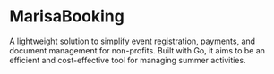 # MarisaBooking
A lightweight solution to simplify event registration, payments, and document management for non-profits. Built with Go, it aims to be an efficient and cost-effective tool for managing summer activities.
